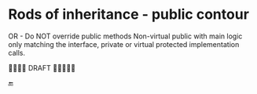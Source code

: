 # Rods of inheritance - public contour

OR - Do NOT override public methods
Non-virtual public with main logic only matching the interface, private or virtual protected implementation calls. 

🚧🚧🚧🚧 DRAFT 🚧🚧🚧🚧🚧    

🔚
